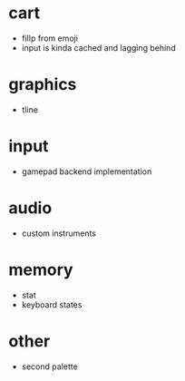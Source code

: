 # cart
* fillp from emoji
* input is kinda cached and lagging behind

# graphics
* tline

# input
* gamepad backend implementation

# audio
* custom instruments

# memory
* stat
* keyboard states

# other
* second palette